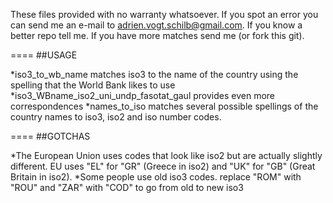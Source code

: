 These files provided with no warranty whatsoever.
If you spot an error you can send me an e-mail to adrien.vogt.schilb@gmail.com.
If you know a better repo tell me. If you have more matches send me (or fork this git).

====
##USAGE

*iso3_to_wb_name matches iso3 to the name of the country using the spelling that the World Bank likes to use
*iso3_WBname_iso2_uni_undp_fasotat_gaul provides even more correspondences
*names_to_iso matches several possible spellings of the country names to iso3, iso2 and iso number codes.



====
##GOTCHAS

*The European Union uses codes that look like iso2 but are actually slightly different. EU uses "EL" for "GR" (Greece in iso2) and "UK" for "GB" (Great Britain in iso2).
*Some people use old iso3 codes. replace "ROM" with "ROU" and "ZAR" with "COD" to go from old to new iso3


